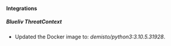 #### Integrations
##### Blueliv ThreatContext
- Updated the Docker image to: *demisto/python3:3.10.5.31928*.
